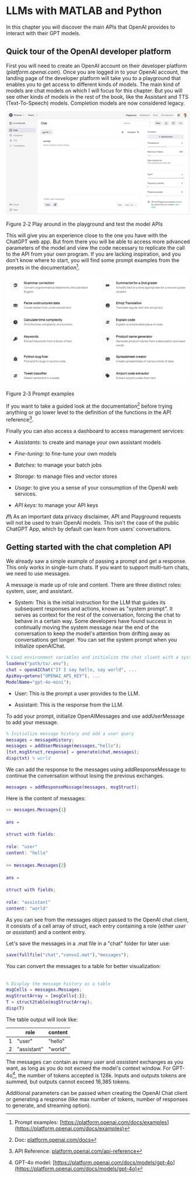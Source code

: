 # LLMs with MATLAB and Python

In this chapter you will discover the main APIs that OpenAI provides to
interact with their GPT models.

## Quick tour of the OpenAI developer platform

First you will need to create an OpenAI account on their developer
platform (*platform.openai.com*). Once you are logged in to your OpenAI
account, the landing page of the developer platform will take you to a
playground that enables you to get access to different kinds of models.
The main kind of models are chat models on which I will focus for this
chapter. But you will see other kinds of models in the rest of the book,
like the Assistant and TTS (Text-To-Speech) models. Completion models
are now considered legacy.

![](./media/image1.png)

Figure 2‑2 Play around in the playground and test the model APIs

This will give you an experience close to the one you have with the
ChatGPT web app. But from there you will be able to access more advanced
parameters of the model and view the code necessary to replicate the
call to the API from your own program. If you are lacking inspiration,
and you don't know where to start, you will find some prompt examples
from the presets in the documentation[^1].

![](./media/image2.png)

Figure 2‑3 Prompt examples

If you want to take a guided look at the documentation[^2] before trying
anything or go lower level to the definition of the functions in the API
reference[^3].

Finally you can also access a dashboard to access management services:

-   *Assistants*: to create and manage your own assistant models

-   *Fine-tuning*: to fine-tune your own models

-   *Batches*: to manage your batch jobs

-   *Storage*: to manage files and vector stores

-   *Usage*: to give you a sense of your consumption of the OpenAI web
    services.

-   *API keys*: to manage your API keys

**/!\\** As an important data privacy disclaimer, API and
Playground requests will not be used to train OpenAI models. This isn't
the case of the public ChatGPT App, which by default can learn from
users' conversations.

## Getting started with the chat completion API

We already saw a simple example of passing a prompt and get a response.
This only works in single-turn chats. If you want to support multi-turn
chats, we need to use messages.

A message is made up of role and content. There are three distinct
roles: system, user, and assistant.

-   System: This is the initial instruction for the LLM that guides its subsequent responses and actions, known as "system prompt". It serves as context for the rest of the conversation, forcing the chat to behave in a certain way. Some developers have found success in continually moving the system message near the end of the conversation to keep the model's attention from drifting away as conversations get longer. You can set the system prompt when you initialize openAIChat.
```matlab
% Load environment variables and initialize the chat client with a system prompt
loadenv("path/to/.env");
chat = openAIChat("If I say hello, say world", ...
ApiKey=getenv("OPENAI_API_KEY"), ...
ModelName="gpt-4o-mini");
```
-   User: This is the prompt a user provides to the LLM.

-   Assistant: This is the response from the LLM.

To add your prompt, initialize OpenAIMessages and use addUserMessage to
add your message.
```matlab
% Initialize message history and add a user query
messages = messageHistory;
messages = addUserMessage(messages,"hello");
[txt,msgStruct,response] = generate(chat,messages);
disp(txt) % world
```
We can add the response to the messages using addResponseMessage to
continue the conversation without losing the previous exchanges.
```matlab
messages = addResponseMessage(messages, msgStruct);
```
Here is the content of messages:
```matlab
>> messages.Messages{1}

ans =

struct with fields:

role: "user"
content: "hello"

>> messages.Messages{2}

ans =

struct with fields:

role: "assistant"
content: "world"
```
As you can see from the messages object passed to the OpenAI chat client, it consists of a cell array of struct, each entry containing a
role (either *user* or *assistant*) and a content entry.


Let's save the messages in a .mat file in a "chat" folder for later use:
```matlab
save(fullfile("chat","convo1.mat"),"messages");
```

You can convert the messages to a table for better visualization:
```matlab

% Display the message history as a table
msgCells = messages.Messages;
msgStructArray = [msgCells{:}];
T = struct2table(msgStructArray);
disp(T)
```

The table output will look like:

|    |   role      | content      |
|----|-------------|--------------|
|  1 | "user"      | "hello"      |
|  2 | "assistant" | "world"      |


The messages can contain as many *user* and *assistant* exchanges as you
want, as long as you do not exceed the model's context window. For
GPT-4o[^4], the number of tokens accepted is 128k. Inputs and outputs
tokens are summed, but outputs cannot exceed 16,385 tokens.

Additional parameters can be passed when creating the OpenAI Chat client
or generating a response (like max number of tokens, number of responses
to generate, and streaming option).

[^1]: Prompt examples: [https://platform.openai.com/docs/examples](https://platform.openai.com/docs/examples)

[^2]: Doc: [platform.openai.com/docs](https://platform.openai.com/docs/overview)

[^3]: API Reference: [platform.openai.com/api-reference](https://platform.openai.com/api-reference)

[^4]: GPT-4o model: [https://platform.openai.com/docs/models/gpt-4o](https://platform.openai.com/docs/models/gpt-4o)

